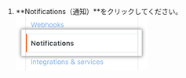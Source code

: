 1. **Notifications（通知）**をクリックしてください。 ![サイドバーの通知ボタン](/assets/images/help/settings/notifications_menu.png)
